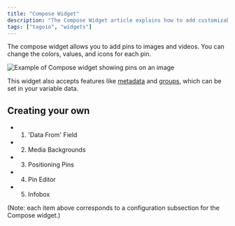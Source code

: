 ```yaml
---
title: "Compose Widget"
description: "The Compose Widget article explains how to add customizable pins to images and videos within TagoIO, including support for metadata and groups. It also outlines the main sections for configuring the widget: data source, media backgrounds, pin positioning, pin editor, and infobox settings."
tags: ["tagoio", "widgets"]
---
```


The compose widget allows you to add pins to images and videos. You can change the colors, values, and icons for each pin.

![Example of Compose widget showing pins on an image](/docs_imagem/tagoio/compose-widget-2.gif)

This widget also accepts features like [metadata](../data-management/metadata) and [groups](../data-management/data-manipulation#groups), which can be set in your variable data.

## Creating your own

- 1. 'Data From' Field
- 2. Media Backgrounds
- 3. Positioning Pins
- 4. Pin Editor
- 5. Infobox

(Note: each item above corresponds to a configuration subsection for the Compose widget.)